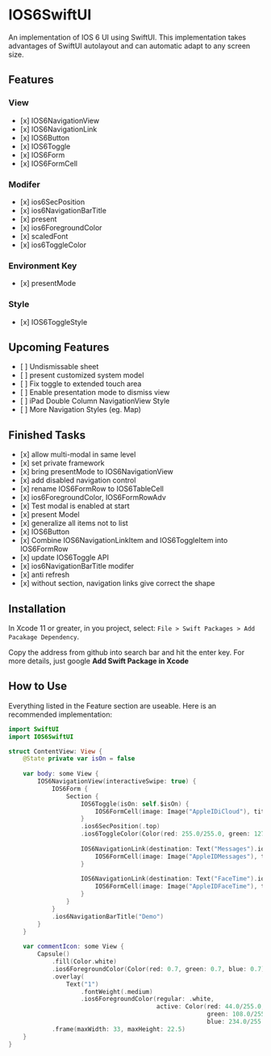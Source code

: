 # IOS6SwiftUI

An implementation of IOS 6 UI using SwiftUI. This implementation takes advantages of SwiftUI autolayout and can automatic adapt to any screen size.

## Features
### View
- \[x]  IOS6NavigationView
- \[x]  IOS6NavigationLink
- \[x]  IOS6Button
- \[x]  IOS6Toggle
- \[x]  IOS6Form
- \[x]  IOS6FormCell

### Modifer
- \[x]  ios6SecPosition
- \[x]  ios6NavigationBarTitle
- \[x]  present
- \[x]  ios6ForegroundColor
- \[x]  scaledFont
- \[x]  ios6ToggleColor

### Environment Key
- \[x]  presentMode

### Style
- \[x]  IOS6ToggleStyle

## Upcoming Features
- \[ ] Undismissable sheet
- \[ ] present customized system model
- \[ ] Fix toggle to extended touch area
- \[ ] Enable presentation mode to dismiss view
- \[ ] iPad Double Column NavigationView Style
- \[ ] More Navigation Styles (eg. Map)

## Finished Tasks
- \[x] allow multi-modal in same level
- \[x] set private framework
- \[x] bring presentMode to IOS6NavigationView
- \[x] add disabled navigation control
- \[x] rename IOS6FormRow to IOS6TableCell
- \[x] ios6ForegroundColor, IOS6FormRowAdv
- \[x] Test modal is enabled at start
- \[x] present Model
- \[x] generalize all items not to list
- \[x] IOS6Button
- \[x] Combine IOS6NavigationLinkItem and IOS6ToggleItem into IOS6FormRow
- \[x] update IOS6Toggle API
- \[x] ios6NavigationBarTitle modifer
- \[x] anti refresh
- \[x] without section, navigation links give correct the shape

## Installation

In Xcode 11 or greater, in you project, select: `File > Swift Packages > Add Pacakage Dependency`.

Copy the address from github into search bar and hit the enter key. For more details, just google **Add Swift Package in Xcode**

##  How to Use

Everything listed in the Feature section are useable. Here is an recommended implementation:  

```Swift
import SwiftUI
import IOS6SwiftUI

struct ContentView: View {
    @State private var isOn = false
    
    var body: some View {
        IOS6NavigationView(interactiveSwipe: true) {
            IOS6Form {
                Section {
                    IOS6Toggle(isOn: self.$isOn) {
                        IOS6FormCell(image: Image("AppleIDiCloud"), title: "iCloud")
                    }
                    .ios6SecPosition(.top)
                    .ios6ToggleColor(Color(red: 255.0/255.0, green: 127.0/255.0, blue: 2.0/255.0))
                    
                    IOS6NavigationLink(destination: Text("Messages").ios6NavigationBarTitle("Messages"), sectionPostion: .medium) {
                        IOS6FormCell(image: Image("AppleIDMessages"), title: "Messages", comment: "New Messages")
                    }
                    
                    IOS6NavigationLink(destination: Text("FaceTime").ios6NavigationBarTitle("FaceTime"), sectionPostion: .bottom) {
                        IOS6FormCell(image: Image("AppleIDFaceTime"), title: "FaceTime", comment: self.commentIcon)
                    }
                }
            }
            .ios6NavigationBarTitle("Demo")
        }
    }
    
    var commentIcon: some View {
        Capsule()
            .fill(Color.white)
            .ios6ForegroundColor(Color(red: 0.7, green: 0.7, blue: 0.7))
            .overlay(
                Text("1")
                    .fontWeight(.medium)
                    .ios6ForegroundColor(regular: .white,
                                         active: Color(red: 44.0/255.0,
                                                       green: 108.0/255.0,
                                                       blue: 234.0/255.0)))
            .frame(maxWidth: 33, maxHeight: 22.5)
    }
}
```
